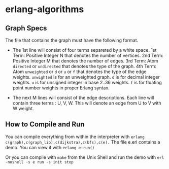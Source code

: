 erlang-algorithms
=================


Graph Specs
-----------
The file that contains the graph must have the following format.

*  The 1st line will consist of four terms separeted by a white space.
   1st Term: Positive Integer N that denotes the number of vertices.
   2nd Term: Positive Integer M that denotes the number of edges.
   3rd Term: Atom `directed` or  `undirected` that denotes the type of the graph.
   4th Term: Atom `unweighted` or `d` or `u` or `f` that denotes the type of the edge weights.
   `unwighted` is for an  unweighted graph.
   `d` is for decimal integer weights.
   `u` is for unsigned integer in base 2..36 weights.
   `f` is for floating point number weights in proper Erlang syntax.
   
*  The next M lines will consist of the edge descriptions.
   Each line will contain three terms : U, V, W.
   This will denote an edge from U to V with W weight.
   
How to Compile and Run
----------------------
You can compile everything from within the interpreter with
```erlang c(graph),c(graph_lib),c(dijkstra),c(bfs),c(e).```
The file e.erl contains a demo. You can view it with ```erlang e:run()```

Or you can compile with `make` from the Unix Shell and run the demo with `erl -noshell -s e run -s init stop`

